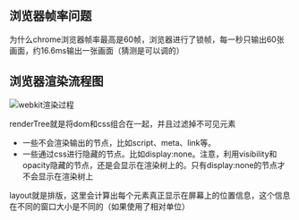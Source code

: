 ## 浏览器帧率问题

为什么chrome浏览器帧率最高是60帧，浏览器进行了锁帧，每一秒只输出60张画面，约16.6ms输出一张画面（猜测是可以调的）





## 浏览器渲染流程图

![webkit渲染过程](https://i.loli.net/2021/06/05/ZrSkBIuCAfeXFvg.png)

renderTree就是将dom和css组合在一起，并且过滤掉不可见元素

- 一些不会渲染输出的节点，比如script、meta、link等。
- 一些通过css进行隐藏的节点。比如display:none。注意，利用visibility和opacity隐藏的节点，还是会显示在渲染树上的。只有display:none的节点才不会显示在渲染树上

layout就是排版，这里会计算出每个元素真正显示在屏幕上的位置信息，这个信息在不同的窗口大小是不同的（如果使用了相对单位）

